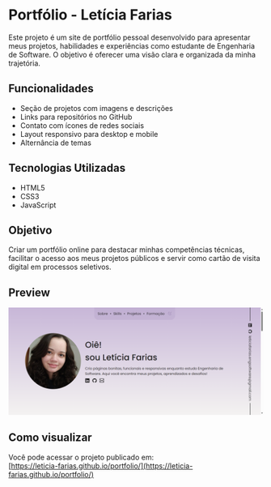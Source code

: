 # Portfólio - Letícia Farias

Este projeto é um site de portfólio pessoal desenvolvido para apresentar meus projetos, habilidades e experiências como estudante de Engenharia de Software. O objetivo é oferecer uma visão clara e organizada da minha trajetória.

## Funcionalidades

- Seção de projetos com imagens e descrições
- Links para repositórios no GitHub
- Contato com ícones de redes sociais
- Layout responsivo para desktop e mobile
- Alternância de temas

## Tecnologias Utilizadas

- HTML5
- CSS3
- JavaScript 

## Objetivo

Criar um portfólio online para destacar minhas competências técnicas, facilitar o acesso aos meus projetos públicos e servir como cartão de visita digital em processos seletivos.

## Preview

![preview do portfólio](./assets/images/preview.png)  

## Como visualizar

Você pode acessar o projeto publicado em:  
[https://leticia-farias.github.io/portfolio/](https://leticia-farias.github.io/portfolio/)
